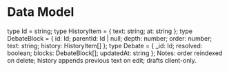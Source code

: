 # Data Model
type Id = string;
type HistoryItem = { text: string; at: string };
type DebateBlock = { id: Id; parentId: Id | null; depth: number; order: number; text: string; history: HistoryItem[] };
type Debate = { _id: Id; resolved: boolean; blocks: DebateBlock[]; updatedAt: string };
Notes: order reindexed on delete; history appends previous text on edit; drafts client-only.

